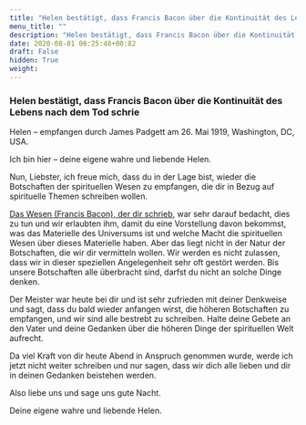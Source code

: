 ```yaml
---
title: "Helen bestätigt, dass Francis Bacon über die Kontinuität des Lebens nach dem Tod schrie"
menu_title: ""
description: "Helen bestätigt, dass Francis Bacon über die Kontinuität des Lebens nach dem Tod schrie"
date: 2020-08-01 06:25:48+00:82
draft: False
hidden: True
weight:
---
```

### Helen bestätigt, dass Francis Bacon über die Kontinuität des Lebens nach dem Tod schrie

Helen – empfangen durch James Padgett am 26. Mai 1919, Washington, DC, USA.

Ich bin hier – deine eigene wahre und liebende Helen.

Nun, Liebster, ich freue mich, dass du in der Lage bist, wieder die Botschaften der spirituellen Wesen zu empfangen, die dir in Bezug auf spirituelle Themen schreiben wollen.

[Das Wesen (Francis Bacon), der dir schrieb](/padgett-botschaften/padgett-botschaften-in-reihenfolge-des-datums/padgett-botschaften-1919/die-kontinuitaet-des-lebens-nach-dem-tod-jep-francis-bacon-26-mai-1919/), war sehr darauf bedacht, dies zu tun und wir erlaubten ihm, damit du eine Vorstellung davon bekommst, was das Materielle des Universums ist und welche Macht die spirituellen Wesen über dieses Materielle haben. Aber das liegt nicht in der Natur der Botschaften, die wir dir vermitteln wollen. Wir werden es nicht zulassen, dass wir in dieser speziellen Angelegenheit sehr oft gestört werden. Bis unsere Botschaften alle überbracht sind, darfst du nicht an solche Dinge denken.

Der Meister war heute bei dir und ist sehr zufrieden mit deiner Denkweise und sagt, dass du bald wieder anfangen wirst, die höheren Botschaften zu empfangen, und wir sind alle bestrebt zu schreiben. Halte deine Gebete an den Vater und deine Gedanken über die höheren Dinge der spirituellen Welt aufrecht.

Da viel Kraft von dir heute Abend in Anspruch genommen wurde, werde ich jetzt nicht weiter schreiben und nur sagen, dass wir dich alle lieben und dir in deinen Gedanken beistehen werden.  

Also liebe uns und sage uns gute Nacht.

Deine eigene wahre und liebende Helen.
